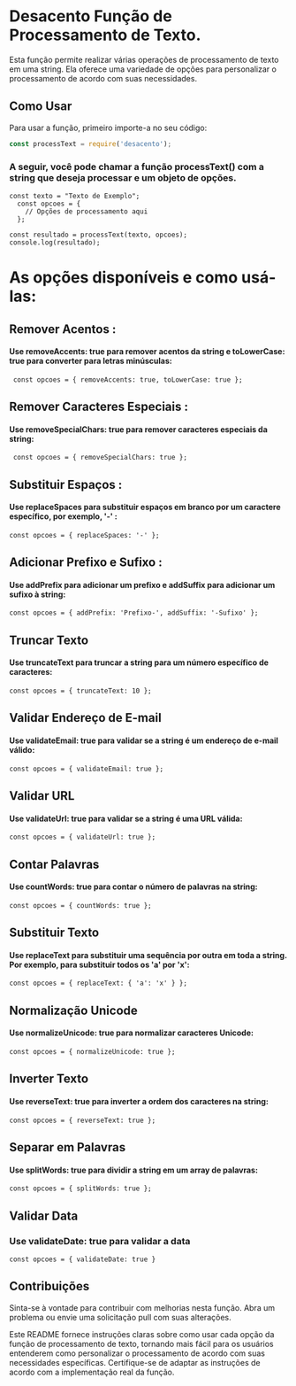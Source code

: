 
# Desacento Função de Processamento de Texto.

Esta função permite realizar várias operações de processamento de texto em uma string. Ela oferece uma variedade de opções para personalizar o processamento de acordo com suas necessidades.

## Como Usar

Para usar a função, primeiro importe-a no seu código:

```javascript
const processText = require('desacento');
```

### A seguir, você pode chamar a função processText() com a string que deseja processar e um objeto de opções.

```
const texto = "Texto de Exemplo";
  const opcoes = {
    // Opções de processamento aqui
  };

const resultado = processText(texto, opcoes);
console.log(resultado);

```

# As opções disponíveis e como usá-las:

## Remover Acentos :

#### Use removeAccents: true para remover acentos da string e toLowerCase: true para converter para letras minúsculas:
```
 const opcoes = { removeAccents: true, toLowerCase: true };

```

## Remover Caracteres Especiais :

#### Use removeSpecialChars: true para remover caracteres especiais da string:
```
 const opcoes = { removeSpecialChars: true };
```

## Substituir Espaços :

#### Use replaceSpaces para substituir espaços em branco por um caractere específico, por exemplo, '-' :
```
const opcoes = { replaceSpaces: '-' };

```

## Adicionar Prefixo e Sufixo :

#### Use addPrefix para adicionar um prefixo e addSuffix para adicionar um sufixo à string:

```
const opcoes = { addPrefix: 'Prefixo-', addSuffix: '-Sufixo' };

```

## Truncar Texto

#### Use truncateText para truncar a string para um número específico de caracteres:

```
const opcoes = { truncateText: 10 };

```

## Validar Endereço de E-mail

#### Use validateEmail: true para validar se a string é um endereço de e-mail válido:

```
const opcoes = { validateEmail: true };

```

## Validar URL

#### Use validateUrl: true para validar se a string é uma URL válida:

```
const opcoes = { validateUrl: true };

```

## Contar Palavras

#### Use countWords: true para contar o número de palavras na string:

```
const opcoes = { countWords: true };

```

## Substituir Texto

#### Use replaceText para substituir uma sequência por outra em toda a string. Por exemplo, para substituir todos os 'a' por 'x':

```
const opcoes = { replaceText: { 'a': 'x' } };

```

## Normalização Unicode

#### Use normalizeUnicode: true para normalizar caracteres Unicode:

```
const opcoes = { normalizeUnicode: true };

```

## Inverter Texto

#### Use reverseText: true para inverter a ordem dos caracteres na string:
```
const opcoes = { reverseText: true };

```

## Separar em Palavras

#### Use splitWords: true para dividir a string em um array de palavras:

```
const opcoes = { splitWords: true };

```
## Validar Data

### Use validateDate: true para validar a data

```
const opcoes = { validateDate: true }
```

## Contribuições

Sinta-se à vontade para contribuir com melhorias nesta função. Abra um problema ou envie uma solicitação pull com suas alterações.


Este README fornece instruções claras sobre como usar cada opção da função de processamento de texto, tornando mais fácil para os usuários entenderem como personalizar o processamento de acordo com suas necessidades específicas. Certifique-se de adaptar as instruções de acordo com a implementação real da função.
